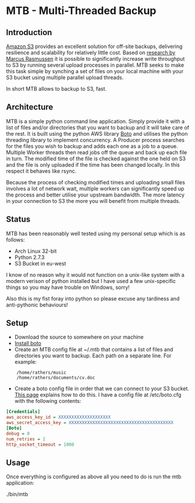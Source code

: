 # MTB - Multi-Threaded Backup

## Introduction
[Amazon S3](http://aws.amazon.com/s3/) provides an excellent solution for off-site backups, delivering resilience and scalability for relatively little cost. Based on [research by Marcus Rasmussen](http://improve.dk/archive/2011/11/07/pushing-the-limits-of-amazon-s3-upload-performance.aspx) it is possible to significantly increase write throughput to S3 by running several upload processes in parallel. MTB seeks to make this task simple by synching a set of files on your local machine with your S3 bucket using multiple parallel upload threads.

In short MTB allows to backup to S3, fast.

## Architecture

MTB is a simple python command line application. Simply provide it with a list of files and/or directories that you want to backup and it will take care of the rest. It is built using the python AWS library [Boto](https://github.com/boto/boto) and utilises the python threading library to implement concurrency. A Producer process searches for the files you wish to backup and adds each one as a job to a queue. Multiple Worker threads then read jobs off the queue and back up each file in turn. The modified time of the file is checked against the one held on S3 and the file is only uploaded if the time has been changed locally. In this respect it behaves like rsync.

Because the process of checking modified times and uploading small files involves a lot of network wait, multiple workers can significantly speed up the process and better utilise your upstream bandwidth. The more latency in your connection to S3 the more you will benefit from multiple threads.

## Status

MTB has been reasonably well tested using my personal setup which is as follows:

* Arch Linux 32-bit
* Python 2.7.3
* S3 Bucket in eu-west

I know of no reason why it would not function on a unix-like system with a modern verison of python installed but I have used a few unix-specific things so you may have trouble on Windows, sorry!

Also this is my fist foray into python so please excuse any tardiness and anti-pythonic behaviours!

## Setup

* Download the source to somewhere on your machine
* [Install boto](https://github.com/boto/boto#installation)
* Create an MTB config file at ~/.mtb that contains a list of files and directories you want to backup. Each path on a separate line. For example:

```
    /home/rathers/music
    /home/rathers/documents/cv.doc
```
* Create a boto config file in order that we can connect to your S3 bucket. [This page](http://code.google.com/p/boto/wiki/BotoConfig) explains how to do this. I have a config file at /etc/boto.cfg with the following contents:

```ini
[Credentials]
aws_access_key_id = XXXXXXXXXXXXXXXXXXXX
aws_secret_access_key = XXXXXXXXXXXXXXXXXXXXXXXXXXXXXXXXXXXXXXXX
[Boto]
debug = 0
num_retries = 2
http_socket_timeout = 1000
```

## Usage

Once everything is configured as above all you need to do is run the mtb application:

./bin/mtb

